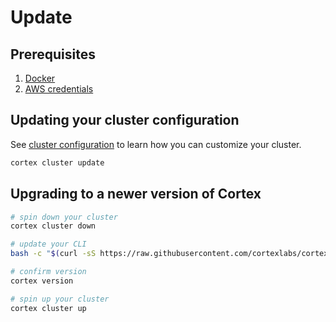 # Update

## Prerequisites

1. [Docker](https://docs.docker.com/install)
2. [AWS credentials](aws-credentials.md)

## Updating your cluster configuration

See [cluster configuration](config.md) to learn how you can customize your cluster.

```bash
cortex cluster update
```

## Upgrading to a newer version of Cortex

<!-- CORTEX_VERSION_MINOR -->

```bash
# spin down your cluster
cortex cluster down

# update your CLI
bash -c "$(curl -sS https://raw.githubusercontent.com/cortexlabs/cortex/0.12/get-cli.sh)"

# confirm version
cortex version

# spin up your cluster
cortex cluster up
```
